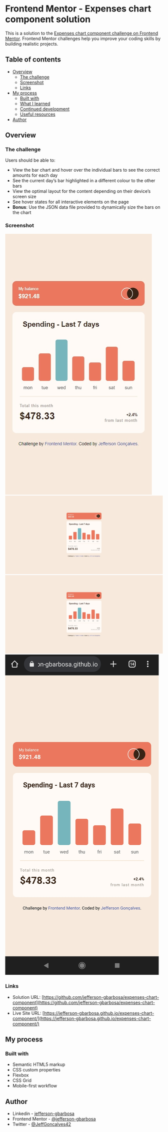 # Frontend Mentor - Expenses chart component solution

This is a solution to the [Expenses chart component challenge on Frontend Mentor](https://www.frontendmentor.io/challenges/expenses-chart-component-e7yJBUdjwt). Frontend Mentor challenges help you improve your coding skills by building realistic projects. 

## Table of contents

- [Overview](#overview)
  - [The challenge](#the-challenge)
  - [Screenshot](#screenshot)
  - [Links](#links)
- [My process](#my-process)
  - [Built with](#built-with)
  - [What I learned](#what-i-learned)
  - [Continued development](#continued-development)
  - [Useful resources](#useful-resources)
- [Author](#author)

## Overview

### The challenge

Users should be able to:

- View the bar chart and hover over the individual bars to see the correct amounts for each day
- See the current day’s bar highlighted in a different colour to the other bars
- View the optimal layout for the content depending on their device’s screen size
- See hover states for all interactive elements on the page
- **Bonus**: Use the JSON data file provided to dynamically size the bars on the chart

### Screenshot

![Preview desktop solution](./assets/design/preview-desktop-solution-01.jpeg)
![Preview desktop solution](./assets/design/preview-desktop-solution-02.jpeg)
![Preview desktop solution](./assets/design/preview-desktop-solution-02.jpeg)
![Preview mobile solution](./assets/design/preview-mobile-solution.jpg)


### Links

- Solution URL: [https://github.com/jefferson-gbarbosa/expenses-chart-component](https://github.com/jefferson-gbarbosa/expenses-chart-component)
- Live Site URL: [https://jefferson-gbarbosa.github.io/expenses-chart-component/](https://jefferson-gbarbosa.github.io/expenses-chart-component/)

## My process

### Built with

- Semantic HTML5 markup
- CSS custom properties
- Flexbox
- CSS Grid
- Mobile-first workflow

## Author

- Linkedin - [jefferson-gbarbosa](https://www.linkedin.com/in/jefferson-gbarbosa/)
- Frontend Mentor - [@jefferson-gbarbosa](https://www.frontendmentor.io/profile/jefferson-gbarbosa)
- Twitter - [@JeffGoncalves42](https://twitter.com/JeffGoncalves42)

